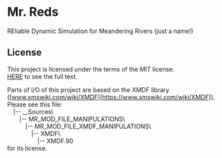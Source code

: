 # Mr. Reds
REliable Dynamic Simulation for Meandering Rivers (just a name!)

## License
This project is licensed under the terms of the MIT license.  
[HERE](https://github.com/zht9947/Mr_Reds/blob/master/LICENSE.md) to see the full text.

Parts of I/O of this project are based on the XMDF library ([www.xmswiki.com/wiki/XMDF](https://www.xmswiki.com/wiki/XMDF)).  
Please see this file:  
&emsp;|-- \_\_Sources\\  
&emsp;&emsp;|-- MR\_MOD\_FILE\_MANIPULATIONS\\  
&emsp;&emsp;&emsp;|-- MR\_MOD\_FILE\_XMDF\_MANIPULATIONS\\  
&emsp;&emsp;&emsp;&emsp;|-- XMDF\\  
&emsp;&emsp;&emsp;&emsp;&emsp;|-- XMDF.90  
for its license.